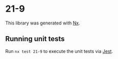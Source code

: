 # 21-9

This library was generated with [Nx](https://nx.dev).

## Running unit tests

Run `nx test 21-9` to execute the unit tests via [Jest](https://jestjs.io).
